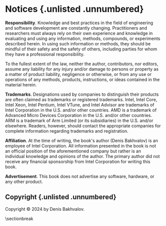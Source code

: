 # Notices {.unlisted .unnumbered}

**Responsibility**. Knowledge and best practices in the field of engineering and software development are constantly changing. Practitioners and researchers must always rely on their own experience and knowledge in evaluating and using any information, methods, compounds, or experiments described herein. In using such information or methods, they should be mindful of their safety and the safety of others, including parties for whom they have a professional responsibility.

To the fullest extent of the law, neither the author, contributors, nor editors, assume any liability for any injury and/or damage to persons or property as a matter of product liability, negligence or otherwise, or from any use or operations of any methods, products, instructions, or ideas contained in the material herein.

**Trademarks**. Designations used by companies to distinguish their products are often claimed as trademarks or registered trademarks. Intel, Intel Core, Intel Xeon, Intel Pentium, Intel VTune, and Intel Advisor are trademarks of Intel Corporation in the U.S. and/or other countries. AMD is a trademark of Advanced Micro Devices Corporation in the U.S. and/or other countries. ARM is a trademark of Arm Limited (or its subsidiaries) in the U.S. and/or elsewhere. Readers, however, should contact the appropriate companies for complete information regarding trademarks and registration.

**Affiliation**. At the time of writing, the book's author (Denis Bakhvalov) is an employee of Intel Corporation. All information presented in the book is not an official position of the aforementioned company but rather is an individual knowledge and opinions of the author. The primary author did not receive any financial sponsorship from Intel Corporation for writing this book.

**Advertisement**. This book does not advertise any software, hardware, or any other product.

## Copyright {.unlisted .unnumbered}

Copyright © 2024 by Denis Bakhvalov.

\sectionbreak
